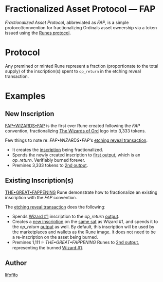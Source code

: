 # Fractionalized Asset Protocol — FAP

_Fractionalized Asset Protocol_, abbreviated as _FAP_, is a simple protocol/convention for fractionalizing Ordinals asset ownership via a token issued using the [Runes protocol](https://docs.ordinals.com/runes.html).

# Protocol

Any premined or minted Rune represent a fraction (proportionate to the total supply) of the inscription(s) spent to `op_return` in the etching reveal transaction.

# Examples

## New Inscription

[FAP•WIZARDS•FAP](https://ordinals.com/rune/FAP•WIZARDS•FAP) is the first ever Rune created following the _FAP_ convention, fractionalizing [The Wizards of Ord](https://twitter.com/TheWizardsOfOrd) logo into 3,333 tokens.

Few things to note re: _FAP•WIZARDS•FAP_'s [etching reveal transaction](https://ordinals.com/tx/739bd9c74cb7924cb10b1d1d723067a74b52c41482a7f3b9a87ccca847bdbcf9).

- It creates the [inscription](https://ordinals.com/inscription/739bd9c74cb7924cb10b1d1d723067a74b52c41482a7f3b9a87ccca847bdbcf9i0) being fractionalized.
- Spends the newly created inscription to [first output](https://ordinals.com/output/739bd9c74cb7924cb10b1d1d723067a74b52c41482a7f3b9a87ccca847bdbcf9:0), which is an _op_return_. Verifiably burned forever.
- Premines 3,333 tokens to [2nd output](https://ordinals.com/output/739bd9c74cb7924cb10b1d1d723067a74b52c41482a7f3b9a87ccca847bdbcf9:1).

## Existing Inscription(s)

[THE•GREAT•FAPPENING](https://ordinals.com/rune/THE%E2%80%A2GREAT%E2%80%A2FAPPENING) Rune demonstrate how to fractionalize an existing inscription with the _FAP_ convention.

The [etching reveal transaction](https://ordinals.com/tx/55eb1bd8afad48878e75c28bf3df925c869fa2cc55f92ece92408886cd92af81) does the following:

- Spends [Wizard #1](https://ordinals.com/inscription/30a522e76569be8ec88bcfc60a6e81cdba2d0ce7dbc3afce06f39cae7ae5e10ci0) inscription to the _op_return_ [output](https://ordinals.com/output/55eb1bd8afad48878e75c28bf3df925c869fa2cc55f92ece92408886cd92af81:0).
- Creates a [new inscription](https://ordinals.com/inscription/55eb1bd8afad48878e75c28bf3df925c869fa2cc55f92ece92408886cd92af81i0) on the [same sat](https://ordinals.com/sat/394947743645) as Wizard #1, and spends it to the _op_return_ [output](https://ordinals.com/output/55eb1bd8afad48878e75c28bf3df925c869fa2cc55f92ece92408886cd92af81:0) as well. By default, this inscription will be used by the marketplaces and wallets as the Rune image. It does not need to be a re-inscription on the asset being burned.
- Premines 1,111 💦 _THE•GREAT•FAPPENING_ Runes to [2nd output](https://ordinals.com/output/55eb1bd8afad48878e75c28bf3df925c869fa2cc55f92ece92408886cd92af81:1), representing the burned [Wizard #1](https://ordinals.com/inscription/30a522e76569be8ec88bcfc60a6e81cdba2d0ce7dbc3afce06f39cae7ae5e10ci0).

## Author

[lifofifo](https://twitter.com/lifofifo)
